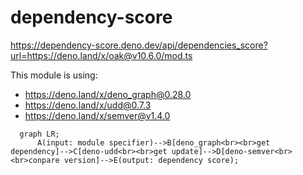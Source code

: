 # dependency-score

https://dependency-score.deno.dev/api/dependencies_score?url=https://deno.land/x/oak@v10.6.0/mod.ts

This module is using:

- https://deno.land/x/deno_graph@0.28.0
- https://deno.land/x/udd@0.7.3
- https://deno.land/x/semver@v1.4.0

```mermaid
  graph LR;
      A(input: module specifier)-->B[deno_graph<br><br>get dependency]-->C[deno-udd<br><br>get update]-->D[deno-semver<br><br>conpare version]-->E(output: dependency score);
```
